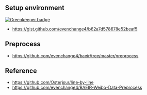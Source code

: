 ## Setup environment

[![Greenkeeper badge](https://badges.greenkeeper.io/evenchange4/baeir.svg)](https://greenkeeper.io/)

- https://gist.github.com/evenchange4/b62a7d578678e52beaf5

## Preprocess

- https://github.com/evenchange4/baeir/tree/master/preprocess

## Reference
- https://github.com/Osterjour/line-by-line
- https://github.com/evenchange4/BAEIR-Weibo-Data-Preprocess